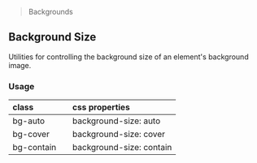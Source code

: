 > Backgrounds

## Background Size

Utilities for controlling the background size of an element's background image.

### Usage

| class |  | css properties |
|:--|:--|:--|
| bg-auto |  | background-size: auto |
| bg-cover |  | background-size: cover |
| bg-contain |  | background-size: contain |
